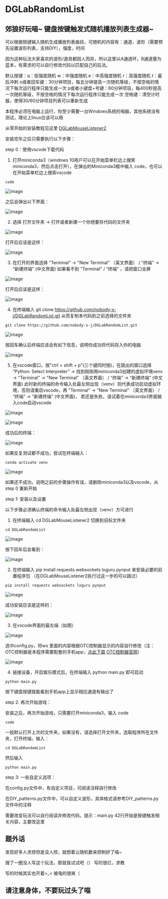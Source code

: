# DGLabRandomList
郊狼好玩喵~ 键盘按键触发式随机播放列表生成器~
----

可以根据按键输入随机生成播放列表曲目，可随机的内容有：通道，波形（需要预先设置波形列表，支持DIY），强度，时间

因为这种玩法大家喜欢的波形/道具都因人而异，所以这里以A通道环，B通道塞为蓝本，有需求的可以自行修改代码以匹配自己的玩法。

默认按键：q：低强度随机 
         w：中强度随机 
         e：中高强度随机 
         r：高强度随机 
         t：最后冲刺 
         o或者回车键：30分钟项目，每五分钟提高一次随机等级，不按空格的情况下每次运行程序只能生成一次
         p或者小键盘+号键：60分钟项目，每400秒提高一次随机等级，不按空格的情况下每次运行程序只能生成一次
         空格键：清空计时器，使得30/60分钟项目列表可以重新生成

本程序必须在电脑上运行，你至少需要一台Windows系统的电脑，其他系统没有测试，理论上linux应该可以用

从零开始的安装教程见这里 [DGLabMouseListener2](https://github.com/nobody-x-j/DGLabMouseListener2)

安装完毕之后只需要执行以下步骤：

step 0：使用vscode下载代码

1. 打开miniconda3（windows 10用户可以在开始菜单栏边上搜索miniconda3，然后点击打开），在弹出的Miniconda3框中输入 code，也可以在开始菜单栏边上搜索vscode

```shell
code
```

![image](https://github.com/nobody-x-j/images/blob/main/code.png)

之后会弹出以下界面：

![image](https://github.com/nobody-x-j/images/blob/main/vscode_starting.png)

2. 选择 打开文件夹 -> 打开或者新建一个你想要存代码的文件夹

![image](https://github.com/nobody-x-j/images/blob/main/vscode_open_folder.png)

打开后应该是这样：

![image](https://github.com/nobody-x-j/images/blob/main/vscode_folder_opened.png)

3. 在打开的界面选择 "Terminal" -> "New Terminal" （英文界面） /  “终端” -> “新建终端” (中文界面) 如果看不到 "Terminal" / “终端” ，请把窗口全屏

![image](https://github.com/nobody-x-j/images/blob/main/vscode_new_terminal.png)

打开后应该是这样：

![image](https://github.com/nobody-x-j/images/blob/main/vscode_terminal_opened.png)

4. 在终端输入 git clone https://github.com/nobody-x-j/DGLabRandomList.git 从而复制本代码到之前选择的文件夹

```shell
git clone https://github.com/nobody-x-j/DGLabRandomList.git
```

![image](https://github.com/nobody-x-j/images/blob/main/vscode_terminal_clone.png)

按回车确认后终端应该会有如下信息，说明你成功将代码存入你的电脑

![image](https://github.com/nobody-x-j/images/blob/main/vscode_terminal_clone_done.png)

5. 在vscode窗口，按"ctrl + shift + p"(三个键同时按)，在跳出的窗口选择 “Python: Select Interpreter” -> 找到刚刚用miniconda3创建的虚拟环境venv -> "Terminal" -> "New Terminal" （英文界面） /  “终端” -> “新建终端” (中文界面) 此时新的终端的命令输入处最左侧出现（venv）则代表成功启动虚拟环境，否则请重启vscode，再 "Terminal" -> "New Terminal" （英文界面） /  “终端” -> “新建终端” (中文界面)， 若还是失败，请试着在miniconda3界面输入code启动vscode

![image](https://github.com/nobody-x-j/images/blob/main/vscode_ctrl_shift_p.png)

![image](https://github.com/nobody-x-j/images/blob/main/vscode_select_interpreter.png)

成功后的终端：

![image](https://github.com/nobody-x-j/images/blob/main/vscode_venv_success.png)

如果反复测试都不成功，尝试在终端输入：

```shell
conda activate venv
```

![image](https://github.com/nobody-x-j/images/blob/main/vscode_venv_manual_activate.png)

如果还不成功，说明之前的步骤操作有误，请删除miniconda3以及vscode，从step 0 重新开始

step 1: 安装以及设置

以下步骤必须确认终端的命令输入处最左侧出现（venv）方可进行

1. 在终端输入 cd DGLabMouseListener2 切换到目标文件夹

```shell
cd DGLabRandomList
```

![image](https://github.com/nobody-x-j/images/blob/main/vscode_cd.png)

按下回车后会看到：

![image](https://github.com/nobody-x-j/images/blob/main/vscode_cd_finish.png)

2. 在终端输入 pip install requests websockets loguru pynput 来安装必要的前置程序包 （在DGLabMouseListener2执行过这一步的可以跳过）

```shell
pip install requests websockets loguru pynput
```

![image](https://github.com/nobody-x-j/images/blob/main/vscode_pip_install.png)

成功安装应该是这样的：

![image](https://github.com/nobody-x-j/images/blob/main/vscode_pip_install_success.png)

3. 在vscode界面的最左端（如图）

![image](https://github.com/nobody-x-j/images/blob/main/vscode_config.png)

选中config.py，将ws 里面的内容根据OTC控制器显示的内容自行修改（注：OTC控制器是本程序需要配套的手机app，[点此下载](https://github.com/open-toys-controller/open-DGLAB-controller/releases/latest/download/app-release.apk) [OTC控制器官网](https://github.com/open-toys-controller/open-DGLAB-controller/releases/tag/V1.2.0)）

![image](https://github.com/lxyddice/DGLabMouseListener/assets/95132858/7f1879b3-bc43-4e10-b46d-3b0f3319c23e)

4. 链接设备，开启娱乐模式后，在终端输入 python main.py 即可启动

```shell
python main.py
```

按下键盘按键就能看到手机app上显示相应通道有输出了

step 2: 再次开始游戏：

安装之后，再次开始游戏，只需要打开miniconda3，输入 code

```shell
code
```

一般默认打开上次的文件夹，如果没有，请选择打开文件夹，选取程序所在文件夹，打开终端，输入：

```shell
cd DGLabRandomList
```

然后输入

```shell
python main.py
```

step 3: 一些自定义选项：

在config.py文件中，有自定义项目，可阅读注释自行修改

在DIY_patterns.py文件中，可以自定义波形，具体格式请参考DIY_patterns.py文件中的注释

需要改变玩法可以自行阅读并修改代码，提示：main.py 42行开始是按键触发相关内容，主要改这里



## 题外话

发现好多人求控但是没人控，就想着让随机数来控制好了喵~

搜了一圈没人写这个玩法，那就我试试吧（） 写的很烂，求教

写的时候其实也开着>_< 被电的很爽（

## 请注意身体，不要玩过头了喵
